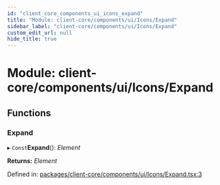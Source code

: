 ```yaml
---
id: "client_core_components_ui_icons_expand"
title: "Module: client-core/components/ui/Icons/Expand"
sidebar_label: "client-core/components/ui/Icons/Expand"
custom_edit_url: null
hide_title: true
---
```


# Module: client-core/components/ui/Icons/Expand

## Functions

### Expand

▸ `Const`**Expand**(): *Element*

**Returns:** *Element*

Defined in: [packages/client-core/components/ui/Icons/Expand.tsx:3](https://github.com/xr3ngine/xr3ngine/blob/9d253dc38/packages/client-core/components/ui/Icons/Expand.tsx#L3)
